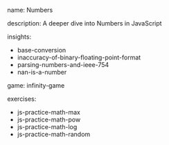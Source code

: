 name: Numbers

description: A deeper dive into Numbers in JavaScript

insights:
  - base-conversion
  - inaccuracy-of-binary-floating-point-format
  - parsing-numbers-and-ieee-754
  - nan-is-a-number

game: infinity-game

exercises:
  - js-practice-math-max
  - js-practice-math-pow
  - js-practice-math-log
  - js-practice-math-random
 
